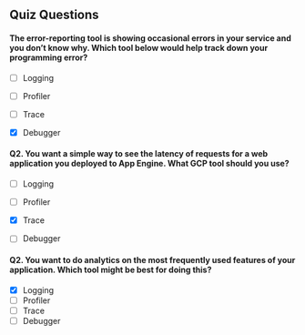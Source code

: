 ## Quiz Questions

#### The error-reporting tool is showing occasional errors in your service and you don’t know why. Which tool below would help track down your programming error?

- [ ] Logging
- [ ] Profiler
- [ ] Trace
- [x] Debugger


#### Q2. You want a simple way to see the latency of requests for a web application you deployed to App Engine. What GCP tool should you use?

- [ ] Logging
- [ ] Profiler
- [x] Trace
- [ ] Debugger


#### Q2. You want to do analytics on the most frequently used features of your application. Which tool might be best for doing this?

- [x] Logging
- [ ] Profiler
- [ ] Trace
- [ ] Debugger
